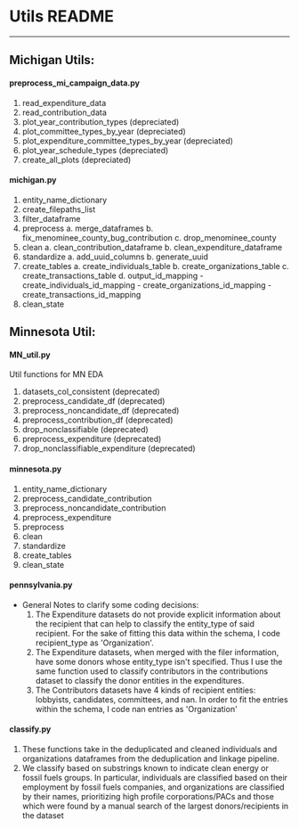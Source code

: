 # Utils README
---

## Michigan Utils:
#### preprocess_mi_campaign_data.py
1. read_expenditure_data
2. read_contribution_data
3. plot_year_contribution_types (depreciated)
4. plot_committee_types_by_year (depreciated)
5. plot_expenditure_committee_types_by_year (depreciated)
6. plot_year_schedule_types (depreciated)
7. create_all_plots (depreciated)

#### michigan.py
1. entity_name_dictionary
2. create_filepaths_list
3. filter_dataframe
4. preprocess
    a. merge_dataframes
    b. fix_menominee_county_bug_contribution
    c. drop_menominee_county
5. clean
    a. clean_contribution_dataframe
    b. clean_expenditure_dataframe
6. standardize
    a. add_uuid_columns
    b. generate_uuid
7. create_tables
    a. create_individuals_table
    b. create_organizations_table
    c. create_transactions_table
    d. output_id_mapping
        - create_individuals_id_mapping
        - create_organizations_id_mapping
        - create_transactions_id_mapping
8. clean_state

## Minnesota Util:
#### MN_util.py

Util functions for MN EDA
1. datasets_col_consistent (deprecated)
2. preprocess_candidate_df (deprecated)
3. preprocess_noncandidate_df (deprecated)
4. preprocess_contribution_df (deprecated)
5. drop_nonclassifiable (deprecated)
6. preprocess_expenditure (deprecated)
7. drop_nonclassifiable_expenditure (deprecated)

#### minnesota.py
1. entity_name_dictionary
2. preprocess_candidate_contribution
3. preprocess_noncandidate_contribution
4. preprocess_expenditure
5. preprocess
6. clean
7. standardize
8. create_tables
9. clean_state

#### pennsylvania.py
- General Notes to clarify some coding decisions:
    1. The Expenditure datasets do not provide explicit information about the
    recipient that can help to classify the entity_type of said recipient. For
    the sake of fitting this data within the schema, I code recipient_type as
    'Organization'.
    2. The Expenditure datasets, when merged with the filer information, have
    some donors whose entity_type isn't specified. Thus I use the same
    function used to classify contributors in the contributions dataset to
    classify the donor entities in the expenditures.
    3. The Contributors datasets have 4 kinds of recipient entities: lobbyists,
    candidates, committees, and nan. In order to fit the entries within the
    schema, I code nan entries as 'Organization'

#### classify.py
1. These functions take in the deduplicated and cleaned individuals and organizations 
dataframes from the deduplication and linkage pipeline. 
2. We classify based on substrings known to indicate clean energy or fossil fuels groups. 
In particular, individuals are classified based on their employment by fossil fuels companies, 
and organizations are classified by their names, prioritizing high profile corporations/PACs 
and those which were found by a manual search of the largest donors/recipients in the dataset